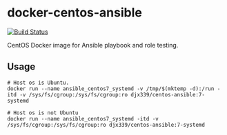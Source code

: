 # docker-centos-ansible

[![Build Status](https://travis-ci.org/djx339/docker-centos-ansible.svg?branch=master)](https://travis-ci.org/djx339/docker-centos-ansible)

CentOS Docker image for Ansible playbook and role testing.


## Usage

```shell
# Host os is Ubuntu.
docker run --name ansible_centos7_systemd -v /tmp/$(mktemp -d):/run -itd -v /sys/fs/cgroup:/sys/fs/cgroup:ro djx339/centos-ansible:7-systemd

# Host os is not Ubuntu
docker run --name ansible_centos7_systemd -itd -v /sys/fs/cgroup:/sys/fs/cgroup:ro djx339/centos-ansible:7-systemd
```
